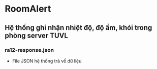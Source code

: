 # RoomAlert
Hệ thống ghi nhận nhiệt độ, độ ẩm, khói trong phòng server TUVL
----
### ra12-response.json
- File JSON hệ thống trả về dữ liệu
